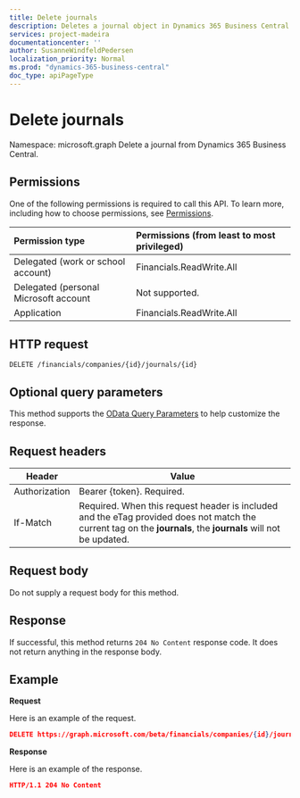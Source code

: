 ```yaml
---
title: Delete journals 
description: Deletes a journal object in Dynamics 365 Business Central.
services: project-madeira
documentationcenter: ''
author: SusanneWindfeldPedersen
localization_priority: Normal
ms.prod: "dynamics-365-business-central"
doc_type: apiPageType
---
```


# Delete journals

Namespace: microsoft.graph
Delete a journal from Dynamics 365 Business Central.

## Permissions
One of the following permissions is required to call this API. To learn more, including how to choose permissions, see [Permissions](/graph/permissions-reference).

|Permission type |Permissions (from least to most privileged)|
|:---------------|:------------------------------------------|
|Delegated (work or school account)|Financials.ReadWrite.All |
|Delegated (personal Microsoft account|Not supported.|
|Application|Financials.ReadWrite.All|

## HTTP request
```
DELETE /financials/companies/{id}/journals/{id}
```

## Optional query parameters
This method supports the [OData Query Parameters](/graph/query-parameters) to help customize the response.

## Request headers
|Header         |Value                     |
|---------------|--------------------------|
|Authorization  |Bearer {token}. Required. |
|If-Match       |Required. When this request header is included and the eTag provided does not match the current tag on the **journals**, the **journals** will not be updated. |

## Request body

Do not supply a request body for this method.

## Response

If successful, this method returns ```204 No Content``` response code. It does not return anything in the response body.

## Example

**Request**

Here is an example of the request.

```json
DELETE https://graph.microsoft.com/beta/financials/companies/{id}/journals/{id}
```

**Response** 

Here is an example of the response. 

```json
HTTP/1.1 204 No Content
```
